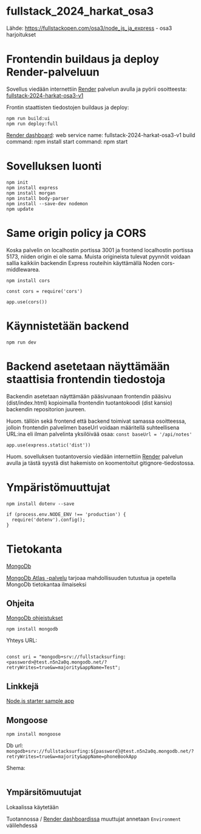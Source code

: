 # fullstack_2024_harkat_osa3
Lähde: https://fullstackopen.com/osa3/node_js_ja_express - osa3 harjoitukset




# Frontendin buildaus ja deploy Render-palveluun

Sovellus viedään internettiin [Render](https://render.com/) palvelun avulla ja pyörii osoitteesta: [fullstack-2024-harkat-osa3-v1](https://fullstack-2024-harkat-osa3-v1.onrender.com)


Frontin staattisten tiedostojen buildaus ja deploy:
```
npm run build:ui
npm run deploy:full
```

[Render dashboard](https://dashboard.render.com/web/new):
web service name: fullstack-2024-harkat-osa3-v1
build command: npm install
start command: npm start


# Sovelluksen luonti

```
npm init
npm install express
npm install morgan
npm install body-parser
npm install --save-dev nodemon
npm update
```

# Same origin policy ja CORS
Koska palvelin on localhostin portissa 3001 ja frontend localhostin portissa 5173, niiden origin ei ole sama. Muista origineista tulevat pyynnöt voidaan sallia kaikkiin backendin Express routeihin käyttämällä Noden cors-middlewarea.

```
npm install cors

const cors = require('cors')

app.use(cors())

```

# Käynnistetään backend

```
npm run dev
```

# Backend asetetaan näyttämään staattisia frontendin tiedostoja

Backendin asetetaan näyttämään pääsivunaan frontendin pääsivu (dist/index.html) kopioimalla frontendin tuotantokoodi (dist kansio) backendin repositorion juureen.

Huom. tällöin sekä frontend että backend toimivat samassa osoitteessa, jolloin frontendin palvelimen baseUrl voidaan määritellä suhteellisena URL:ina eli ilman palvelinta yksilöivää osaa: `const baseUrl = '/api/notes'`


```
app.use(express.static('dist'))
```

Huom. sovelluksen tuotantoversio viedään internettiin [Render](https://render.com/) palvelun avulla ja tästä syystä dist hakemisto on koomentoitut gitignore-tiedostossa.




# Ympäristömuuttujat

```
npm install dotenv --save

if (process.env.NODE_ENV !== 'production') {
  require('dotenv').config();
}
```


# Tietokanta

[MongoDb](https://github.com/fullstack-hy2020/misc/blob/master/dokumenttitietokannat.MD)

[MongoDb Atlas -palvelu](https://www.mongodb.com/products/platform/atlas-database) tarjoaa mahdollisuuden tutustua ja opetella MongoDb tietokantaa ilmaiseksi

## Ohjeita

[MongoDb ohjeistukset](https://www.mongodb.com/docs/drivers/node/current/#introduction)

```
npm install mongodb
```

Yhteys URL:

```

const uri = "mongodb+srv://fullstacksurfing:<password>@test.n5n2a0q.mongodb.net/?retryWrites=true&w=majority&appName=Test";

```

## Linkkejä

[Node.js starter sample app](https://github.com/mongodb-university/atlas_starter_nodejs)

## Mongoose

```
npm install mongoose
```

Db url: `mongodb+srv://fullstacksurfing:${password}@test.n5n2a0q.mongodb.net/?retryWrites=true&w=majority&appName=phoneBookApp`

Shema:
```

```

## Ympärsitömuutujat

Lokaalissa käytetään 

Tuotannossa / [Render dashboardissa](https://dashboard.render.com) muuttujat annetaan `Environment` välilehdessä